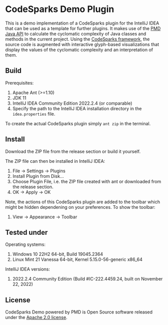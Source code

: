 # CodeSparks Demo Plugin

This is a demo implementation of a CodeSparks plugin for the IntelliJ IDEA that can be used as a template for further plugins. It makes use of the [PMD Java API](https://pmd.sourceforge.io/pmd-6.29.0/pmd_userdocs_tools_java_api.html) to calculate the cyclomatic complexity of Java classes and methods in the current project. Using the [CodeSparks framework](https://github.com/segroup-uni-trier/codesparks-core), the source code is augmented with interactive glyph-based visualizations that display the values of the cyclomatic complexity and an interpretation of them.

## Build

Prerequisites: 

1. Apache Ant (>=1.10)
2. JDK 11
3. IntelliJ IDEA Community Edition 2022.2.4 (or comparable)
3. Specify the path to the IntelliJ IDEA installation directory in the `idea.properties` file.

To create the actual CodeSparks plugin simply `ant zip` in the terminal. 

## Install

Download the ZIP file from the release section or build it yourself.

The ZIP file can then be installed in IntelliJ IDEA:

1. File &rarr; Settings &rarr; Plugins
2. Install Plugin from Disk...
3. Choose Plugin File, i.e. the ZIP file created with ant or downloaded from the release section.
4. OK &rarr; Apply &rarr; OK

Note, the actions of this CodeSparks plugin are added to the toolbar which might be hidden dependening on your preferences. To show the toolbar:

1. View &rarr; Appearance &rarr; Toolbar

## Tested under

Operating systems: 

1. Windows 10 22H2 64-bit, Build 19045.2364
2. Linux Mint 21 Vanessa 64-bit, Kernel 5.15.0-56-generic x86_64

IntelliJ IDEA versions:

1. 2022.2.4 Community Edition (Build #IC-222.4459.24, built on November 22, 2022)

## License

CodeSparks Demo powered by PMD is Open Source software released under the [Apache 2.0 license](https://www.apache.org/licenses/LICENSE-2.0).
